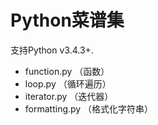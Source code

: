 # Python菜谱集
支持Python v3.4.3+.

- function.py （函数）
- loop.py （循环遍历）
- iterator.py （迭代器）
- formatting.py （格式化字符串）

